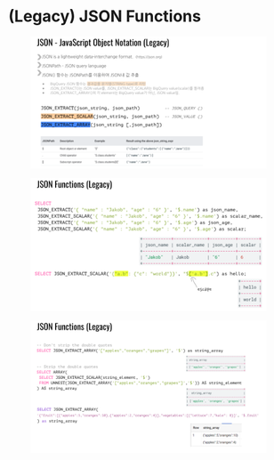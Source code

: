 # (Legacy) JSON Functions

<figure><img src="../../.gitbook/assets/BigQuery - JSON (19).png" alt=""><figcaption></figcaption></figure>

<figure><img src="../../.gitbook/assets/BigQuery - JSON (20).png" alt=""><figcaption></figcaption></figure>

<figure><img src="../../.gitbook/assets/BigQuery - JSON (21).png" alt=""><figcaption></figcaption></figure>
